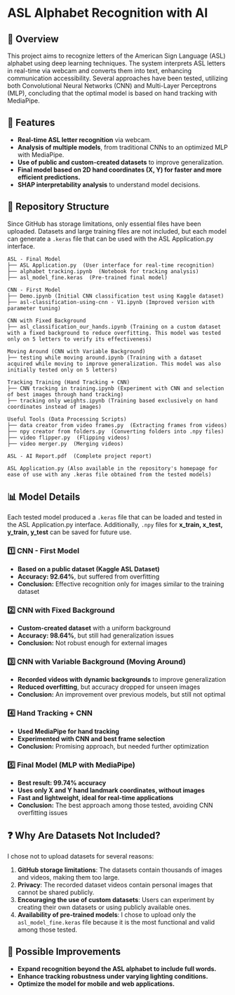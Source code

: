 # ASL Alphabet Recognition with AI

## 📌 Overview  
This project aims to recognize letters of the American Sign Language (ASL) alphabet using deep learning techniques. The system interprets ASL letters in real-time via webcam and converts them into text, enhancing communication accessibility. Several approaches have been tested, utilizing both Convolutional Neural Networks (CNN) and Multi-Layer Perceptrons (MLP), concluding that the optimal model is based on hand tracking with MediaPipe.  

## 🚀 Features  
- **Real-time ASL letter recognition** via webcam.  
- **Analysis of multiple models**, from traditional CNNs to an optimized MLP with MediaPipe.  
- **Use of public and custom-created datasets** to improve generalization.  
- **Final model based on 2D hand coordinates (X, Y) for faster and more efficient predictions.**  
- **SHAP interpretability analysis** to understand model decisions.  

## 📁 Repository Structure  
Since GitHub has storage limitations, only essential files have been uploaded. Datasets and large training files are not included, but each model can generate a `.keras` file that can be used with the ASL Application.py interface.  

```
ASL - Final Model  
├── ASL Application.py  (User interface for real-time recognition)  
├── alphabet tracking.ipynb  (Notebook for tracking analysis)  
├── asl_model_fine.keras  (Pre-trained final model)  

CNN - First Model  
├── Demo.ipynb (Initial CNN classification test using Kaggle dataset)  
├── asl-classification-using-cnn - V1.ipynb (Improved version with parameter tuning)  

CNN with Fixed Background  
├── asl_classification_our_hands.ipynb (Training on a custom dataset with a fixed background to reduce overfitting. This model was tested only on 5 letters to verify its effectiveness)  

Moving Around (CNN with Variable Background)  
├── testing while moving around.ipynb (Training with a dataset acquired while moving to improve generalization. This model was also initially tested only on 5 letters)  

Tracking Training (Hand Tracking + CNN)  
├── CNN tracking in training.ipynb (Experiment with CNN and selection of best images through hand tracking)  
├── tracking only weights.ipynb (Training based exclusively on hand coordinates instead of images)  

Useful Tools (Data Processing Scripts)  
├── data creator from video frames.py  (Extracting frames from videos)  
├── npy creator from folders.py  (Converting folders into .npy files)  
├── video flipper.py  (Flipping videos)  
├── video merger.py  (Merging videos)  

ASL - AI Report.pdf  (Complete project report)  

ASL Application.py (Also available in the repository's homepage for ease of use with any .keras file obtained from the tested models)  
```

## 📊 Model Details  
Each tested model produced a `.keras` file that can be loaded and tested in the ASL Application.py interface. Additionally, `.npy` files for **x_train, x_test, y_train, y_test** can be saved for future use.  

### 1️⃣ CNN - First Model  
- **Based on a public dataset (Kaggle ASL Dataset)**  
- **Accuracy: 92.64%**, but suffered from overfitting  
- **Conclusion:** Effective recognition only for images similar to the training dataset  

### 2️⃣ CNN with Fixed Background  
- **Custom-created dataset** with a uniform background  
- **Accuracy: 98.64%**, but still had generalization issues  
- **Conclusion:** Not robust enough for external images  

### 3️⃣ CNN with Variable Background (Moving Around)  
- **Recorded videos with dynamic backgrounds** to improve generalization  
- **Reduced overfitting**, but accuracy dropped for unseen images  
- **Conclusion:** An improvement over previous models, but still not optimal  

### 4️⃣ Hand Tracking + CNN  
- **Used MediaPipe for hand tracking**  
- **Experimented with CNN and best frame selection**  
- **Conclusion:** Promising approach, but needed further optimization  

### 5️⃣ Final Model (MLP with MediaPipe)  
- **Best result: 99.74% accuracy**  
- **Uses only X and Y hand landmark coordinates, without images**  
- **Fast and lightweight, ideal for real-time applications**  
- **Conclusion:** The best approach among those tested, avoiding CNN overfitting issues  

## ❓ Why Are Datasets Not Included?  
I chose not to upload datasets for several reasons:  
1. **GitHub storage limitations**: The datasets contain thousands of images and videos, making them too large.  
2. **Privacy**: The recorded dataset videos contain personal images that cannot be shared publicly.  
3. **Encouraging the use of custom datasets**: Users can experiment by creating their own datasets or using publicly available ones.  
4. **Availability of pre-trained models**: I chose to upload only the `asl_model_fine.keras` file because it is the most functional and valid among those tested.  

## 📝 Possible Improvements  
- **Expand recognition beyond the ASL alphabet to include full words.**  
- **Enhance tracking robustness under varying lighting conditions.**  
- **Optimize the model for mobile and web applications.**  
